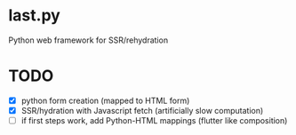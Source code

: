# last.py
Python web framework for SSR/rehydration

# TODO

- [x] python form creation (mapped to HTML form)
- [X] SSR/hydration with Javascript fetch (artificially slow computation)
- [ ] if first steps work, add Python-HTML mappings (flutter like composition)
